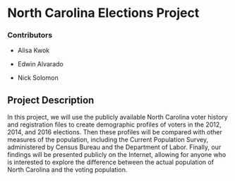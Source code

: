# North Carolina Elections Project

### Contributors

- Alisa Kwok

- Edwin Alvarado

- Nick Solomon

## Project Description

In this project, we will use the publicly available North Carolina voter
history and registration files to create demographic profiles of voters in the
2012, 2014, and 2016 elections. Then these profiles will be compared with
other measures of the population, including the Current Population Survey,
administered by Census Bureau and the Department of Labor. Finally, our
findings will be presented publicly on the Internet, allowing for anyone who is
interested to explore the difference between the actual population of North
Carolina and the voting population.

